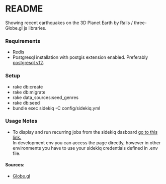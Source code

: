 # README

Showing recent earthquakes on the 3D Planet Earth by Rails / three-Globe.gl js libraries.

### Requirements
- Redis
- Postgresql installation with postgis extension enabled. Preferably [postgresql v12](https://computingforgeeks.com/how-to-install-postgis-on-ubuntu-linux/).

### Setup
- rake db:create
- rake db:migrate
- rake data_sources:seed_genres
- rake db:seed
- bundle exec sidekiq -C config/sidekiq.yml 

### Usage Notes
- To display and run recurring jobs from the sidekiq dasboard [go to this link.](localhost:3000/admin/sidekiq/recurring-jobs)  
  In development env you can access the page directly, however in other environments you have to use
   your sidekiq credentials defined in .env file.

#### Sources:
- [Globe.gl](https://globe.gl/)